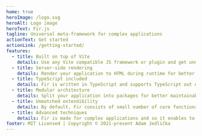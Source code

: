 ```yaml
---
home: true
heroImage: /logo.svg
heroAlt: Logo image
heroText: Fir.js
tagline: Universal meta-framework for complex applications
actionText: Get started
actionLink: /getting-started/
features:
  - title: Built on top of Vite
    details: Use any Vite compatible JS framework or plugin and get unmatched developer experience you know and love from Vite.
  - title: Server-side rendering
    details: Render your application to HTML during runtime for better performance and SEO.
  - title: TypeScript included
    details: Fir is written in TypeScript and supports TypeScript out of the box without any additional configuration.
  - title: Modular architecture
    details: Split your application into packages for better maintainability and use packages provided by Fir for additional features.
  - title: Unmatched extendibility
    details: By default, Fir consists of small number of core functionalities and everything else is added by additional packages.
  - title: Advanced techniques
    details: Fir is made for complex applications and so it enables to use advanced techniques like three-shakable dependency injection container.
footer: MIT Licensed | Copyright © 2021-present Adam Jedlička
---
```

